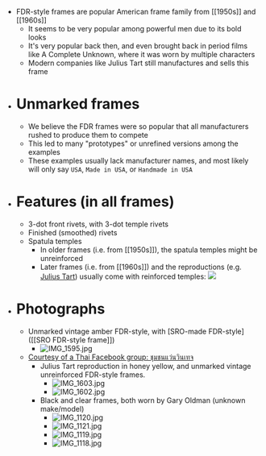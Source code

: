 - FDR-style frames are popular American frame family from [[1950s]] and [[1960s]]
	- It seems to be very popular among powerful men due to its bold looks
	- It's very popular back then, and even brought back in period films like A Complete Unknown, where it was worn by multiple characters
	- Modern companies like Julius Tart still manufactures and sells this frame
- # Unmarked frames
	- We believe the FDR frames were so popular that all manufacturers rushed to produce them to compete
	- This led to many "prototypes" or unrefined versions among the examples
	- These examples usually lack manufacturer names, and most likely will only say `USA`, `Made in USA`, or `Handmade in USA`
- # Features (in all frames)
	- 3-dot front rivets, with 3-dot temple rivets
	- Finished (smoothed) rivets
	- Spatula temples
		- In older frames (i.e. from [[1950s]]), the spatula temples might be unreinforced
		- Later frames (i.e. from [[1960s]]) and the reproductions (e.g. [Julius Tart](https://www.juliustartoptical.com/fdr24.html)) usually come with reinforced temples:
		  ![](https://www.juliustartoptical.com/wp-content/uploads/2021/07/JTO.FDR_.ClrCrystal.Clr_.Front_-scaled.jpg)
- # Photographs
	- Unmarked vintage amber FDR-style, with [SRO-made FDR-style]([[SRO FDR-style frame]])
		- ![IMG_1595.jpg](../assets/IMG_1595_1743872708498_0.jpg)
	- [Courtesy of a Thai Facebook group: ชุมชนแว่นวินเทจ](https://www.facebook.com/groups/1761255333918207)
		- Julius Tart reproduction in honey yellow, and unmarked vintage unreinforced FDR-style frames.
			- ![IMG_1603.jpg](../assets/IMG_1603_1743872462476_0.jpg)
			- ![IMG_1602.jpg](../assets/IMG_1602_1743872452601_0.jpg)
		- Black and clear frames, both worn by Gary Oldman (unknown make/model)
			- ![IMG_1120.jpg](../assets/IMG_1120_1743872326550_0.jpg)
			- ![IMG_1121.jpg](../assets/IMG_1121_1743872337875_0.jpg)
			- ![IMG_1119.jpg](../assets/IMG_1119_1743872320387_0.jpg)
			- ![IMG_1118.jpg](../assets/IMG_1118_1743872307629_0.jpg)